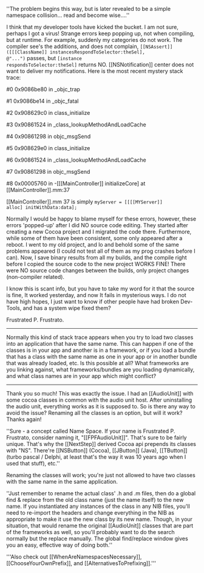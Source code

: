 ''The problem begins this way, but is later revealed to be a simple namespace collision... read and become wise....''

I think that my developer tools have kicked the bucket. I am not sure, perhaps I got a virus! Strange errors keep popping up, not when compiling, but at runtime. For example, suddenly my categories do not work. The compiler see's the additions, and does not complain, <code>[[NSAssert]]([[[ClassName]] instancesRespondToSelector:theSel], @"...")</code> passes, but <code>[instance respondsToSelector:theSel]</code> returns NO. [[NSNotification]] center does not want to deliver my notifications. Here is the most recent mystery stack trace:

#0	0x9086be80 in _objc_trap

#1	0x9086be14 in _objc_fatal

#2	0x908629c0 in class_initialize

#3	0x90861524 in _class_lookupMethodAndLoadCache

#4	0x90861298 in objc_msgSend

#5	0x908629e0 in class_initialize

#6	0x90861524 in _class_lookupMethodAndLoadCache

#7	0x90861298 in objc_msgSend

#8	0x00005760 in -[[[MainController]] initializeCore] at [[MainController]].mm:37


[[MainController]].mm 37 is simply <code>myServer = [[[[MYServer]] alloc] initWithData:data];</code>

Normally I would be happy to blame myself for these errors, however, these errors 'popped-up' after I did NO source code editing. They started after creating a new Cocoa project and I migrated the code there. Furthermore, while some of them have been consistent, some only appeared after a reboot. I went to my old project, and lo and behold some of the same problems appeared (I could not test all of them as my prog crashes before I can). Now, I save binary results from all my builds, and the compile right before I copied the source code to the new project WORKS FINE! There were NO source code changes between the builds, only project changes (non-compiler related).

I know this is scant info, but you have to take my word for it that the source is fine, It worked yesterday, and now It fails in mysterious ways. I do not have high hopes, I just want to know if other people have had broken Dev-Tools, and has a system wipe fixed them?

Frustrated P. Frustrato.

----

Normally this kind of stack trace appears when you try to load two classes into an application that have the same name. This can happen if one of the classes is in your app and another is in a framework, or if you load a bundle that has a class with the same name as one in your app or in another bundle that was already loaded, etc. Is this possible at all? What frameworks are you linking against, what frameworks/bundles are you loading dynamically, and what class names are in your app which might conflict?

----

Thank you so much! This was exactly the issue. I had an [[AudioUnit]] with some cocoa classes in common with the audio unit host. After uninstalling the audio unit, everything works as it is supposed to. So is there any way to avoid the issue? Renaming all the classes is an option, but will it work? Thanks again!

''Sure - a concept called Name Space. If your name is Frustrated P. Frustrato, consider naming it, "[[FPFAudioUnit]]". That's sure to be fairly unique. That's why the [[NextStep]] derived Cocoa api prepends its classes with "NS". There're [[NSButton]] (Cocoa), [[JButton]] (Java), [[TButton]] (turbo pascal / Delphi, at least that's the way it was 10 years ago when I used that stuff), etc.''

Renaming the classes will work; you're just not allowed to have two classes with the same name in the same application.

''Just remember to rename the actual class' .h and .m files, then do a global find & replace from the old class name (just the name itself) to the new name. If you instantiated any instances of the class in any NIB files, you'll need to re-import the headers and change everything in the NIB as appropriate to make it use the new class by its new name. Though, in your situation, that would rename the original [[AudioUnit]] classes that are part of the frameworks as well, so you'll probably want to do the search normally but the replace manually. The global find/replace window gives you an easy, effective way of doing both.''

'''Also check out [[WhenAreNamespacesNecessary]], [[ChooseYourOwnPrefix]], and [[AlternativesToPrefixing]].'''